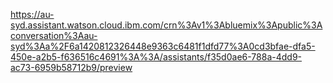 https://au-syd.assistant.watson.cloud.ibm.com/crn%3Av1%3Abluemix%3Apublic%3Aconversation%3Aau-syd%3Aa%2F6a1420812326448e9363c6481f1dfd77%3A0cd3bfae-dfa5-450e-a2b5-f636516c4691%3A%3A/assistants/f35d0ae6-788a-4dd9-ac73-6959b58712b9/preview
